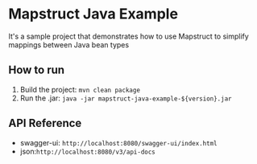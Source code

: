 # Mapstruct Java Example
It's a sample project that demonstrates how to use Mapstruct to simplify mappings between Java bean types

## How to run
1. Build the project: `mvn clean package`
2. Run the .jar: `java -jar mapstruct-java-example-${version}.jar`

## API Reference
- swagger-ui: ```http://localhost:8080/swagger-ui/index.html```
- json:```http://localhost:8080/v3/api-docs```